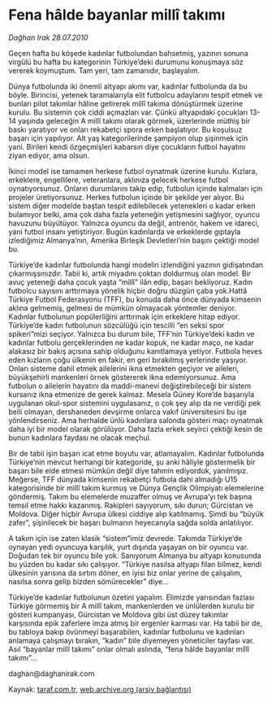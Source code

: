 # Fena hâlde bayanlar millî takımı

*Dağhan Irak 28.07.2010*

<div class="yazi"><p>Geçen hafta bu köşede kadınlar futbolundan bahsetmiş, yazının sonuna virgülü bu hafta bu kategorinin Türkiye’deki durumunu konuşmaya söz vererek koymuştum. Tam yeri, tam zamanıdır, başlayalım.</p>
<p>Dünya futbolunda iki önemli altyapı akımı var, kadınlar futbolunda da bu böyle. Birincisi, yetenek taramalarıyla elit futbolcu adaylarını tespit etmek ve bunları pilot takımlar hâline getirerek millî takıma dönüştürmek üzerine kurulu. Bu sistemin çok ciddi açmazları var. Çünkü altyapıdaki çocukları 13-14 yaşında geleceğin A millî takımı olarak görmek, üzerlerinde müthiş bir baskı yaratıyor ve onları rekabetçi spora erken başlatıyor. Bu koşulsuz başarı için yapılıyor. Alt yaş kategorilerinde şampiyon olup şişinmek için yani. Birileri kendi özgeçmişleri kabarsın diye çocukların futbol hayatını ziyan ediyor, ama olsun.</p>
<p>İkinci model ise tamamen herkese futbol oynatmak üzerine kurulu. Kızlara, erkeklere, engellilere, veteranlara, aklınıza gelecek herkese futbol oynatıyorsunuz. Onların durumlarını takip edip, futbolun içinde kalmaları için projeler üretiyorsunuz. Herkes futbolun içinde bir şekilde yer alıyor. Bu sistem diğer modelde baştan tespit edilebilecek yetenekleri o kadar erken bulamıyor belki, ama çok daha fazla yeteneğin yetişmesini sağlıyor, oyuncu havuzunu büyütüyor. Yalnızca oyuncu da değil, antrenör, hakem ve idareci, yani futbol insanı yetiştiriyor. Bugün kadınlarda ve erkeklerde gıptayla izlediğimiz Almanya’nın, Amerika Birleşik Devletleri’nin başını çektiği model bu.</p>
<p>Türkiye’de kadınlar futbolunda hangi modelin izlendiğini yazının gidişatından çıkarmışsınızdır. Tabii ki, artık miyadını çoktan doldurmuş olan model. Bir avuç yeteneği daha çocuk yaşta “millî” ilân edip, başarı bekliyoruz. Kadın futbolcu sayısını arttırmaya yönelik hiçbir doğru düzgün çaba yok.Hattâ Türkiye Futbol Federasyonu (TFF), bu konuda daha önce dünyada kimsenin aklına gelmemiş, gelmesi de mümkün olmayacak yöntemler deniyor. Kadınlar futbolunun popülerliğini arttırmak için erkeklere hitap ediyor. Türkiye’de kadın futbolunun sözcülüğü için tescilli “en seksi spor spikeri”mizi seçiyor. Yalnızca bu durum bile, TFF’nin Türkiye’deki kadın ve kadınlar futbolu gerçeklerinden ne kadar kopuk, ne kadar maço, ne kadar alakasız bir bakış açısına sahip olduğunu kanıtlamaya yetiyor. Futbola heves eden kızların çoğu ülkenin en fakir, en geri bırakılmış yerlerinde yaşıyor. Onları sisteme dahil etmek ailelerini ikna etmekten geçiyor ve aileleri, büyükşehirli mankenleri örnek göstererek ikna edemiyorsunuz. Ama futbolun o ailelerin hayatını da maddi-manevi değiştirebileceği bir sistem kursanız ikna etmenize de gerek kalmaz. Mesela Güney Kore’de başarıyla uygulanan okul-spor sistemini uygulasanız, o çok şey alıp da ne verdiği pek belli olmayan, dershaneden devşirme onlarca vakıf üniversitesini bu işe yönlendirseniz. Ama herhalde ünlü kadınlara salonda gösteri maçı oynatmak daha iyi bir model olarak görülüyor. Daha fazla erkek seyirci çektiği kesin de bunun kadınlara faydası ne olacak meçhul.</p>
<p>Bir de tabii işin başarı icat etme boyutu var, atlamayalım. Kadınlar futbolunda Türkiye’nin mevcut herhangi bir kategoride, şu anki hâliyle göstermelik bir başarı bile elde etmesi mümkün değil diye tahmin ediyorduk, yanılmışız. Meğerse, TFF dünyada kimsenin rekabetçi futbola dahi almadığı U15 kategorisinde bir millî takım kurmuş ve Dünya Gençlik Olimpiyatı elemelerine göndermiş. Takım bu elemelerde muzaffer olmuş ve Avrupa’yı tek başına temsil etme hakkı kazanmış. Rakipleri sayıyorum, sıkı durun; Gürcistan ve Moldova. Diğer hiçbir Avrupa ülkesi ciddiye alıp katılmamış. Şimdi bu “büyük zafer”, şişinilecek bir başarı bulmanın heyecanıyla sağda solda anlatılıyor.</p>
<p>A takım için ise zaten klasik “sistem”imiz devrede. Takımda Türkiye’de oynayan yedi oyuncuya karşılık, yurt dışında yaşayan on bir oyuncu var. Doğudan tek bir oyuncu bile yok. Sanıyorum Almanya bu altyapı konusunda bu yüzden bu kadar sıkı çalışıyor. “Türkiye nasılsa altyapı filan bilmez, kendi ülkesinin yarısına da sırtını döner, en iyisi biz onlar yerine de çalışalım, nasılsa sonra gelip bizden sömürecekler” diye...</p>
<p>Türkiye’de kadınlar futbolunun özetini yapalım. Elimizde yarısından fazlası Türkiye görmemiş bir A millî takım, mankenlerden ve ünlülerden kurulu bir gösteri kumpanyası, Gürcistan ve Moldova gibi üst düzey takımlar karşısında epik zaferlere imza atmış bir ergenler karması var. Ha tabii bir de, bu tabloya bakıp övünmeyi başarabilen, kadınlar futbolunu ve kadınları anlamaya çalışmayı bırakın, “kadın” bile diyemeyen yöneticiler tayfası var. Asıl “bayanlar millî takımı” onlar olmalı aslında, “fena hâlde bayanlar millî takımı”...</p>
<p>daghan@daghanirak.com</p></div>

Kaynak: [taraf.com.tr](http://www.taraf.com.tr:80/daghan-irak/makale-fena-halde-bayanlar-milli-takimi.htm), [web.archive.org (arşiv bağlantısı)](http://web.archive.org/web/20100731043929/http://www.taraf.com.tr:80/daghan-irak/makale-fena-halde-bayanlar-milli-takimi.htm)
